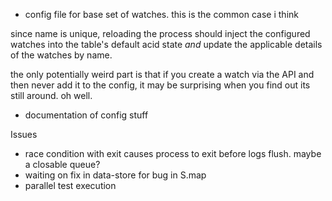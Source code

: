 * config file for base set of watches. this is the common case i think

since name is unique, reloading the process should inject the configured
watches into the table's default acid state *and* update the applicable details
of the watches by name.

the only potentially weird part is that if you create a watch via the API and
then never add it to the config, it may be surprising when you find out its
still around. oh well.

* documentation of config stuff

Issues
* race condition with exit causes process to exit before logs flush. maybe a
  closable queue?
* waiting on fix in data-store for bug in S.map
* parallel test execution
